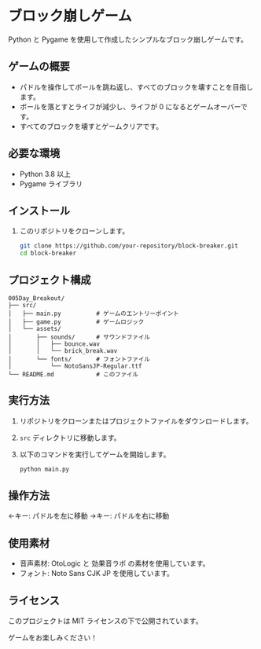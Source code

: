 # ブロック崩しゲーム

Python と Pygame を使用して作成したシンプルなブロック崩しゲームです。

## ゲームの概要

- パドルを操作してボールを跳ね返し、すべてのブロックを壊すことを目指します。
- ボールを落とすとライフが減少し、ライフが 0 になるとゲームオーバーです。
- すべてのブロックを壊すとゲームクリアです。

## 必要な環境

- Python 3.8 以上
- Pygame ライブラリ

## インストール

1. このリポジトリをクローンします。

   ```bash
   git clone https://github.com/your-repository/block-breaker.git
   cd block-breaker
   ```

## プロジェクト構成

```
005Day_Breakout/
├── src/
│   ├── main.py          # ゲームのエントリーポイント
│   ├── game.py          # ゲームロジック
│   └── assets/
│       ├── sounds/      # サウンドファイル
│       │   ├── bounce.wav
│       │   └── brick_break.wav
│       └── fonts/       # フォントファイル
│           └── NotoSansJP-Regular.ttf
└── README.md            # このファイル
```

## 実行方法

1. リポジトリをクローンまたはプロジェクトファイルをダウンロードします。
2. `src` ディレクトリに移動します。
3. 以下のコマンドを実行してゲームを開始します。

   ```bash
   python main.py
   ```
## 操作方法
←キー: パドルを左に移動
→キー: パドルを右に移動

## 使用素材
- 音声素材: OtoLogic と 効果音ラボ の素材を使用しています。
- フォント: Noto Sans CJK JP を使用しています。

## ライセンス
このプロジェクトは MIT ライセンスの下で公開されています。

ゲームをお楽しみください！